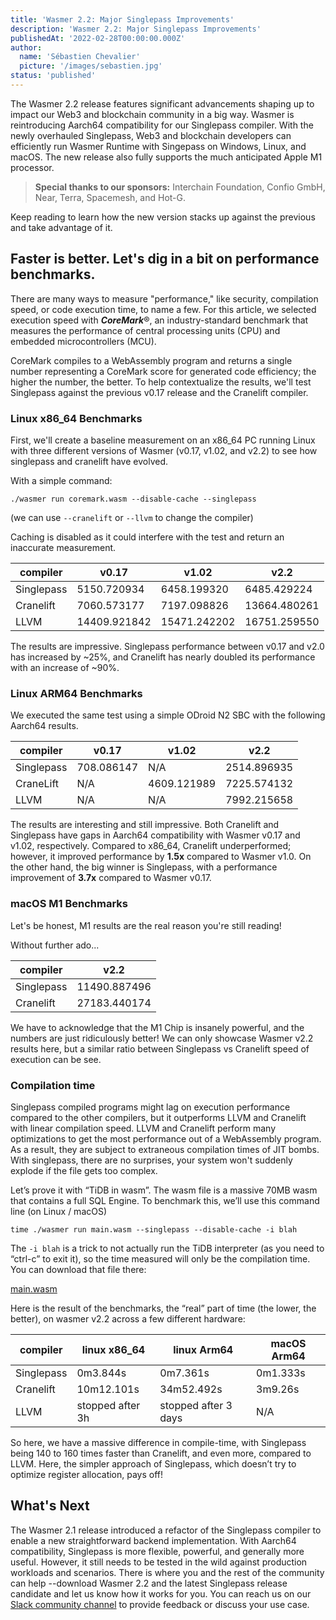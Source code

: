 ```yaml
---
title: 'Wasmer 2.2: Major Singlepass Improvements'
description: 'Wasmer 2.2: Major Singlepass Improvements'
publishedAt: '2022-02-28T00:00:00.000Z'
author:
  name: 'Sébastien Chevalier'
  picture: '/images/sebastien.jpg'
status: 'published'
---
```


The Wasmer 2.2 release features significant advancements shaping up to impact our Web3 and blockchain community in a big way. Wasmer is reintroducing Aarch64 compatibility for our Singlepass compiler. With the newly overhauled Singlepass, Web3 and blockchain developers can efficiently run Wasmer Runtime with Singepass on Windows, Linux, and macOS. The new release also fully supports the much anticipated Apple M1 processor.

> **Special thanks to our sponsors:** Interchain Foundation, Confio GmbH, Near, Terra, Spacemesh, and Hot-G.

Keep reading to learn how the new version stacks up against the previous and take advantage of it.

## Faster is better. Let's dig in a bit on performance benchmarks.

There are many ways to measure "performance," like security, compilation speed, or code execution time, to name a few. For this article, we selected execution speed with **_CoreMark_**®, an industry-standard benchmark that measures the performance of central processing units (CPU) and embedded microcontrollers (MCU).

CoreMark compiles to a WebAssembly program and returns a single number representing a CoreMark score for generated code efficiency; the higher the number, the better. To help contextualize the results, we'll test Singlepass against the previous v0.17 release and the Cranelift compiler.

### Linux x86_64 Benchmarks

First, we'll create a baseline measurement on an x86_64 PC running Linux with three different versions of Wasmer (v0.17, v1.02, and v2.2) to see how singlepass and cranelift have evolved.

With a simple command:

```
./wasmer run coremark.wasm --disable-cache --singlepass
```

(we can use `--cranelift` or `--llvm` to change the compiler)

Caching is disabled as it could interfere with the test and return an inaccurate measurement.

<!-- | compiler | v0.17 | v1.02 | v2.2 |
| --- | --- | --- | --- |
| Singlepass | 5150.720934 | 6458.199320 | 6485.429224 |
| Cranelift | 7060.573177 | 7197.098826 | 13664.480261 |
| LLVM | 14409.921842 | 15471.242202 | 16751.259550 |
 -->

<table>
<thead>
<tr>
<th>compiler</th>
<th>v0.17</th>
<th>v1.02</th>
<th>v2.2</th>
</tr>
</thead>
<tbody>
<tr>
<td>Singlepass</td>
<td>5150.720934</td>
<td>6458.199320</td>
<td>6485.429224</td>
</tr>
<tr>
<td>Cranelift</td>
<td>7060.573177</td>
<td>7197.098826</td>
<td>13664.480261</td>
</tr>
<tr>
<td>LLVM</td>
<td>14409.921842</td>
<td>15471.242202</td>
<td>16751.259550</td>
</tr>
</tbody>
</table>

The results are impressive. Singlepass performance between v0.17 and v2.0 has increased by ~25%, and Cranelift has nearly doubled its performance with an increase of ~90%.

### Linux ARM64 Benchmarks

We executed the same test using a simple ODroid N2 SBC with the following Aarch64 results.

<!--
| compiler | v0.17 | v1.02 | v2.2 |
| --- | --- | --- | --- |
| Singlepass | 708.086147 | N/A | 2514.896935 |
| CraneLift | N/A | 4609.121989 | 7225.574132 |
| LLVM | N/A | N/A | 7992.215658 |
 -->

 <table>
<thead>
<tr>
<th>compiler</th>
<th>v0.17</th>
<th>v1.02</th>
<th>v2.2</th>
</tr>
</thead>
<tbody>
<tr>
<td>Singlepass</td>
<td>708.086147</td>
<td>N/A</td>
<td>2514.896935</td>
</tr>
<tr>
<td>CraneLift</td>
<td>N/A</td>
<td>4609.121989</td>
<td>7225.574132</td>
</tr>
<tr>
<td>LLVM</td>
<td>N/A</td>
<td>N/A</td>
<td>7992.215658</td>
</tr>
</tbody>
</table>

The results are interesting and still impressive. Both Cranelift and Singlepass have gaps in Aarch64 compatibility with Wasmer v0.17 and v1.02, respectively. Compared to x86_64, Cranelift underperformed; however, it improved performance by **1.5x** compared to Wasmer v1.0. On the other hand, the big winner is Singlepass, with a performance improvement of **3.7x** compared to Wasmer v0.17.

### macOS M1 Benchmarks

Let's be honest, M1 results are the real reason you're still reading!

Without further ado...

<!-- | compiler | v2.2 |
| --- | --- |
| Singlepass | 11490.887496 |
| Cranelift | 27183.440174 |
 -->

 <table>
<thead>
<tr>
<th>compiler</th>
<th>v2.2</th>
</tr>
</thead>
<tbody>
<tr>
<td>Singlepass</td>
<td>11490.887496</td>
</tr>
<tr>
<td>Cranelift</td>
<td>27183.440174</td>
</tr>
</tbody>
</table>

We have to acknowledge that the M1 Chip is insanely powerful, and the numbers are just ridiculously better! We can only showcase Wasmer v2.2 results here, but a similar ratio between Singlepass vs Cranelift speed of execution can be see.

### Compilation time

Singlepass compiled programs might lag on execution performance compared to the other compilers, but it outperforms LLVM and Cranelift with linear compilation speed. LLVM and Cranelift perform many optimizations to get the most performance out of a WebAssembly program. As a result, they are subject to extraneous compilation times of JIT bombs. With singlepass, there are no surprises, your system won't suddenly explode if the file gets too complex.

Let’s prove it with “TiDB in wasm”. The wasm file is a massive 70MB wasm that contains a full SQL Engine. To benchmark this, we’ll use this command line (on Linux / macOS)

```
time ./wasmer run main.wasm --singlepass --disable-cache -i blah
```

The `-i blah` is a trick to not actually run the TiDB interpreter (as you need to “ctrl-c” to exit it), so the time measured will only be the compilation time. You can download that file there:

[main.wasm](https://registry-cdn.wapm.io/contents/lucklove/tidb/0.1.6/main.wasm)

Here is the result of the benchmarks, the “real” part of time (the lower, the better), on wasmer v2.2 across a few different hardware:

<!-- | compiler | linux x86_64 | linux Arm64 | macOS Arm64 |
| --- | --- | --- | --- |
| Singlepass | 0m3.844s | 0m7.361s | 0m1.333s |
| Cranelift | 10m12.101s | 34m52.492s | 3m9.26s |
| LLVM | stopped after 3h | stopped after 3 days | N/A |
 -->

<table>
<thead>
<tr>
<th>compiler</th>
<th>linux x86_64</th>
<th>linux Arm64</th>
<th>macOS Arm64</th>
</tr>
</thead>
<tbody>
<tr>
<td>Singlepass</td>
<td>0m3.844s</td>
<td>0m7.361s</td>
<td>0m1.333s</td>
</tr>
<tr>
<td>Cranelift</td>
<td>10m12.101s</td>
<td>34m52.492s</td>
<td>3m9.26s</td>
</tr>
<tr>
<td>LLVM</td>
<td>stopped after 3h</td>
<td>stopped after 3 days</td>
<td>N/A</td>
</tr>
</tbody>
</table>

So here, we have a massive difference in compile-time, with Singlepass being 140 to 160 times faster than Cranelift, and even more, compared to LLVM. Here, the simpler approach of Singlepass, which doesn’t try to optimize register allocation, pays off!

## What's Next

The Wasmer 2.1 release introduced a refactor of the Singlepass compiler to enable a new straightforward backend implementation. With Aarch64 compatibility, Singlepass is more flexible, powerful, and generally more useful. However, it still needs to be tested in the wild against production workloads and scenarios. There is where you and the rest of the community can help --download Wasmer 2.2 and the latest Singlepass release candidate and let us know how it works for you. You can reach us on our [Slack community channel](https://slack.wasmer.io/) to provide feedback or discuss your use case.

